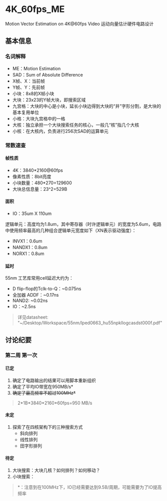 # 4K_60fps_ME

Motion Vector Estimation on 4K@60fps Video 运动向量估计硬件电路设计

## 基本信息

### 名词解释

- ME：Motion Estimation
- SAD：Sum of Absolute Difference
- X帧、X：当前帧
- Y帧、Y：先前帧
- 小块：8x8的X帧小块
- 大块：23x23的Y帧大块，即搜索区域
- 九宫格：大块的中心是小块，延长小块边得到大块的“井”字形分割，是大块的基本复用单位
- 小格：大块九宫格中的一格
- 大核：独立承担一个大块搜索任务的核心，一般几“核”指几个大核
- 小核：在大核内，负责进行256次SAD的运算单元

### 常数速查

#### 帧性质

- 4K：3840*2160@60fps
- 像素性质：8bit亮度
- 小块数量：480*270=129600
- 大块总信息量：23^2=529B

#### 面积

- IO：35um X 110um

逻辑单元：高度均为1.8um，其中寄存器（时许逻辑单元）的宽度为5.6um，电路中使用频率最高的几种组合逻辑单元宽度如下（XN表示驱动强度）：

- INVX1：0.6um
- NANDX1：0.8um
- NORX1：0.8um

#### 延时

55nm 工艺库常用cell延迟大约为：

- D flip-flop的Tclk-to-Q：~0.075ns
- 全加器 ADDF：~0.17ns
- NAND2: ~0.02ns
- IO：~2.5ns

> 详见datasheet: "~/Desktop/Workspace/55nm/lped0663_hu55npkllogcasdst000f.pdf"

## 讨论纪要

### 第二周 第一次

#### 已定

1. 确定了电路输出的结果可以用脚本重新组织
2. 确定了平均IO带宽在950MB/s*
3. ~~确定了最高频率不超过100MHz*~~

> 2\*1B\*3840\*2160\*60fps=950 MB/s

#### 未定

1. 探索了在四核架构下的三种搜索方式
   - 斜向排列
   - 线性排列
   - 田字形排列

#### 待定

1. 大块搜索：大块几核？如何排列？如何移动？
2. 小块搜索：

> *：注意到在100MHz下，IO已经需要达到9.5B/周期，可能需要为了IO提高频率
